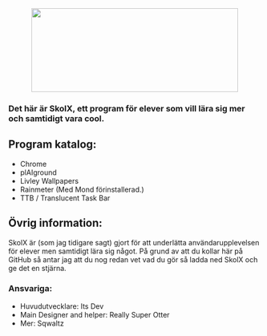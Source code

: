 <div align="center">
  <img src="https://media.discordapp.net/attachments/1232334035309690943/1242517379276083291/skolx.png?ex=664e1ffc&is=664cce7c&hm=5315832f827ee189efc53fa746a1f0f8d57ad316e69f3e73a05638fe6ec40696&=&format=webp&quality=lossless&width=1238&height=501" height="167" width="412">
</div>

### Det här är SkolX, ett program för elever som vill lära sig mer och samtidigt vara cool.

## Program katalog:

- Chrome
- plAIground
- Livley Wallpapers
- Rainmeter (Med Mond förinstallerad.)
- TTB / Translucent Task Bar

## Övrig information:

SkolX är (som jag tidigare sagt) gjort för att underlätta användarupplevelsen för elever men samtidigt lära sig något.
På grund av att du kollar här på GitHub så antar jag att du nog redan vet vad du gör så ladda ned SkolX och ge det en stjärna.

### Ansvariga:

- Huvudutvecklare: Its Dev
- Main Designer and helper: Really Super Otter
- Mer: Sqwaltz
